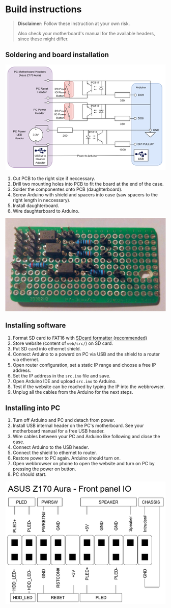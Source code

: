 # Build instructions

> **Disclaimer:** Follow these instruction at your own risk.
>
> Also check your motherboard's manual for the available headers, since these might differ.

## Soldering and board installation

![Schematic](./Assets/schematic.png)

1. Cut PCB to the right size if neccessary.
2. Drill two mounting holes into PCB to fit the board at the end of the case.
3. Solder the componentes onto PCB (daughterboard).
4. Screw Arduino with shield and spacers into case (saw spacers to the right length in neccessary).
5. Install daughterboard.
6. Wire daughterboard to Arduino.

![Daughterboard](./Assets/daughterboard.png)

## Installing software

1. Format SD card to FAT16 with [SDcard formatter (recommended)](https://www.sdcard.org/downloads/formatter/)
2. Store website (content of `web/src/`) on SD card.
3. Put SD card into ethernet shield.
4. Connect Arduino to a powerd on PC via USB and the shield to a router via ethernet.
5. Open router configuration, set a static IP range and choose a free IP address.
6. Set the IP address in the `src.ino` file and save.
7. Open Arduino IDE and upload `src.ino` to Arduino.
8. Test if the website can be reached by typing the IP into the webbrowser.
9. Unplug all the cables from the Arduino for the next steps.

## Installing into PC

1. Turn off Arduino and PC and detach from power.
2. Install USB internal header on the PC's motherboard. See your motherboard manual for a free USB header.
3. Wire cables between your PC and Arduino like following and close the case.
4. Connect Arduino to the USB header.
5. Connect the shield to ethernet to router.
6. Restore power to PC again. Arduino should turn on.
7. Open webbrowser on phone to open the website and turn on PC by pressing the power on button.
8. PC should start.

![Front panel IO](./Assets/frontpanelIO.png)
